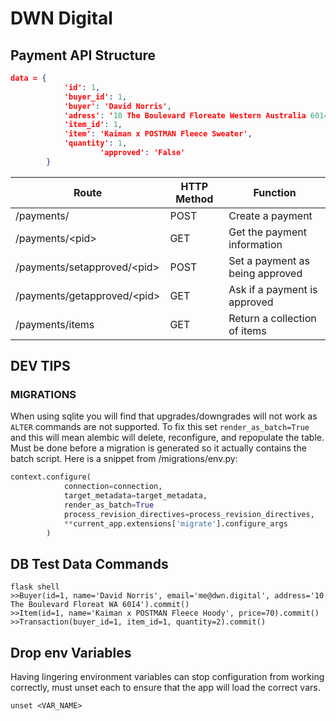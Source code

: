 # DWN Digital

## Payment API Structure
```json
data = {
            'id': 1,
            'buyer_id': 1,
            'buyer': 'David Norris',
            'adress': '10 The Boulevard Floreate Western Australia 6014',
            'item_id': 1,
            'item': 'Kaiman x POSTMAN Fleece Sweater',
            'quantity': 1,
  					'approved': 'False'
        }
```

| Route                        | HTTP Method | Function                        |
| ---------------------------- | ----------- | ------------------------------- |
| /payments/                   | POST        | Create a payment                |
| /payments/\<pid>             | GET         | Get the payment information     |
| /payments/setapproved/\<pid> | POST        | Set a payment as being approved |
| /payments/getapproved/\<pid> | GET         | Ask if a payment is approved    |
| /payments/items              | GET         | Return a collection of items    |



## DEV TIPS

### MIGRATIONS
When using sqlite you will find that upgrades/downgrades will not work as `ALTER` commands are not supported. To fix this set `render_as_batch=True` and this will mean alembic will delete, reconfigure, and repopulate the table. Must be done before a migration is generated so it actually contains the batch script. Here is a snippet from /migrations/env.py:
```python
context.configure(
            connection=connection,
            target_metadata=target_metadata,
            render_as_batch=True
            process_revision_directives=process_revision_directives,
            **current_app.extensions['migrate'].configure_args
        )
```

## DB Test Data Commands
```shell
flask shell
>>Buyer(id=1, name='David Norris', email='me@dwn.digital', address='10 The Boulevard Floreat WA 6014').commit()
>>Item(id=1, name='Kaiman x POSTMAN Fleece Hoody', price=70).commit()
>>Transaction(buyer_id=1, item_id=1, quantity=2).commit()
```

## Drop env Variables
Having lingering environment variables can stop configuration from working correctly, must unset each to ensure that the app will load the correct vars.
```shell
unset <VAR_NAME>
```